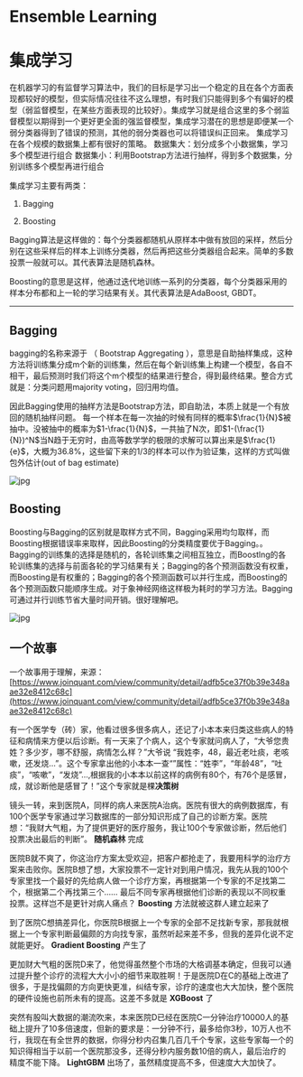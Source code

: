 # Ensemble Learning


# 集成学习
 在机器学习的有监督学习算法中，我们的目标是学习出一个稳定的且在各个方面表现都较好的模型，但实际情况往往不这么理想，有时我们只能得到多个有偏好的模型（弱监督模型，在某些方面表现的比较好）。集成学习就是组合这里的多个弱监督模型以期得到一个更好更全面的强监督模型，集成学习潜在的思想是即便某一个弱分类器得到了错误的预测，其他的弱分类器也可以将错误纠正回来。
集成学习在各个规模的数据集上都有很好的策略。
数据集大：划分成多个小数据集，学习多个模型进行组合
数据集小：利用Bootstrap方法进行抽样，得到多个数据集，分别训练多个模型再进行组合

集成学习主要有两类：
1. Bagging

2. Boosting

Bagging算法是这样做的：每个分类器都随机从原样本中做有放回的采样，然后分别在这些采样后的样本上训练分类器，然后再把这些分类器组合起来。简单的多数投票一般就可以。其代表算法是随机森林。

Boosting的意思是这样，他通过迭代地训练一系列的分类器，每个分类器采用的样本分布都和上一轮的学习结果有关。其代表算法是AdaBoost, GBDT。

-----


## Bagging
bagging的名称来源于 （ Bootstrap Aggregating ），意思是自助抽样集成，这种方法将训练集分成m个新的训练集，然后在每个新训练集上构建一个模型，各自不相干，最后预测时我们将这个m个模型的结果进行整合，得到最终结果。整合方式就是：分类问题用majority voting，回归用均值。

因此Bagging使用的抽样方法是Bootstrap方法，即自助法，本质上就是一个有放回的随机抽样问题。
每一个样本在每一次抽的时候有同样的概率$\frac{1}{N}$被抽中。没被抽中的概率为$1-\frac{1}{N}$，一共抽了N次，即$1-(\frac{1}{N})^N$当N趋于无穷时，由高等数学学的极限的求解可以算出来是$\frac{1}{e}$，大概为36.8%，这些留下来的1/3的样本可以作为验证集，这样的方式叫做包外估计(out of bag estimate)

![jpg](bagging.jpg)



## Boosting
Boosting与Bagging的区别就是取样方式不同，Bagging采用均匀取样，而Boosting根据错误率来取样，因此Boosting的分类精度要优于Bagging。。Bagging的训练集的选择是随机的，各轮训练集之间相互独立，而Boostlng的各轮训练集的选择与前面各轮的学习结果有关；Bagging的各个预测函数没有权重，而Boosting是有权重的；Bagging的各个预测函数可以并行生成，而Boosting的各个预测函数只能顺序生成。对于象神经网络这样极为耗时的学习方法。Bagging可通过并行训练节省大量时间开销。很好理解吧。



![jpg](boosting.jpg)

## 一个故事
一个故事用于理解，来源：[https://www.joinquant.com/view/community/detail/adfb5ce37f0b39e348aae32e8412c68c](https://www.joinquant.com/view/community/detail/adfb5ce37f0b39e348aae32e8412c68c)

有一个医学专（砖）家，他看过很多很多病人，还记了小本本来归类这些病人的特征和病情来方便以后诊断。有一天来了个病人，这个专家就问病人了，“大爷您贵姓？多少岁，哪不舒服，病情怎么样？”大爷说 “我姓李，48，最近老吐痰，老咳嗽，还发烧…”。这个专家拿出他的小本本一查“”属性：“姓李”，“年龄48”，“吐痰”，“咳嗽”，“发烧”…,根据我的小本本以前这样的病例有80个，有76个是感冒，成，就诊断他是感冒了！”这个专家就是棵**决策树** 

镜头一转，来到医院A，同样的病人来医院A治病。医院有很大的病例数据库，有100个医学专家通过学习数据库的一部分知识形成了自己的诊断方案。医院想：“我财大气粗，为了提供更好的医疗服务，我让100个专家做诊断，然后他们投票决出最后的判断”。 **随机森林** 完成

医院B就不爽了，你这治疗方案太受欢迎，把客户都抢走了，我要用科学的治疗方案来击败你。医院B想了想，大家投票不一定针对到用户情况，我先从我的100个专家里找一个最好的先给病人做一个诊疗方案，再根据第一个专家的不足找第二个，根据第二个再找第三个…… 最后不同专家再根据他们诊断的表现以不同权重投票。这样岂不是更针对病人痛点？ **Boosting** 方法就被这群人建立起来了

到了医院C想搞差异化，你医院B根据上一个专家的全部不足找新专家，那我就根据上一个专家判断最偏颇的方向找专家，虽然听起来差不多，但我的差异化说不定就能更好。 **Gradient Boosting** 产生了

更加财大气粗的医院D来了，他觉得虽然整个市场的大格调基本确定，但我可以通过提升整个诊疗的流程大大小小的细节来取胜啊！于是医院D在C的基础上改进了很多，于是找偏颇的方向更快更准，纠结专家，诊疗的速度也大大加快，整个医院的硬件设施也前所未有的提高。这差不多就是 **XGBoost** 了

突然有股叫大数据的潮流吹来，本来医院D已经在医院C一分钟治疗10000人的基础上提升了10多倍速度，但新的要求是：一分钟不行，最多给你3秒，10万人也不行，我现在有全世界的数据，你得分秒内召集几百几千个专家，这些专家每一个的知识得相当于以前一个医院那没多，还得分秒内服务数10倍的病人，最后治疗的精度不能下降。 **LightGBM** 出场了，虽然精度提高不多，但速度大大加快了。


